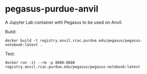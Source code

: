 # pegasus-purdue-anvil

A Jupyter Lab container with Pegasus to be used on Anvil.

Build:

```
docker build -t registry.anvil.rcac.purdue.edu/pegasus/pegasus-notebook:latest .
```

Test:

```
docker run -it --rm -p 8888:8888 registry.anvil.rcac.purdue.edu/pegasus/pegasus-notebook:latest
```

